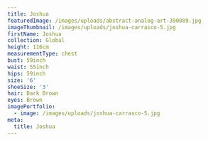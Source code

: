 ```yaml
---
title: Joshua
featuredImage: /images/uploads/abstract-analog-art-390089.jpg
imageThumbnail: /images/uploads/joshua-carrasco-5.jpg
firstName: Joshua
collection: Global
height: 116cm
measurementType: chest
bust: 59inch
waist: 55inch
hips: 59inch
size: '6'
shoeSize: '3'
hair: Dark Brown
eyes: Brown
imagePortfolio:
  - image: /images/uploads/joshua-carrasco-5.jpg
meta:
  title: Joshua
---
```


